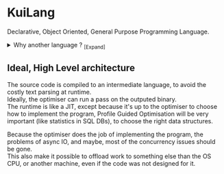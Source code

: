 # KuiLang

Declarative, Object Oriented, General Purpose Programming Language.

<details>
<summary>
    Why another language ? <sub>[Expand]</sub>
</summary>
    <p><ul>
Right now, most popular general purpose languages are procedural.  

They force the developer to choose the data structures implementations (DoublyLinkedList vs ArrayList).  
They also force you to choose the implementation of all the common operations you do.
For example, if you want to calculate a sum: 
```js
//pseudocode
number sum(numbers: number[]){
    var sum = 0;
    foreach(var number in numbers) {
        sum += number
    }
}

```

There, by accident, you specified that:  
- The numbers are in a contiguous espace of memory.  
- You must loop, in order on the numbers.  
- You must loop sequentially on the numbers.  

Will you run the same function on 40 thousands, millions, billions items ?  
In this example, we only compute a sum, but now, replace it with any business app. "This important logic was designed to run once and now is called thousands of times in a loop but we don't have the time to optimise it" is a too common scenario.  

What I want, is that the logic and implementation to be decoupled.  

And something we know well does that: SQL Databases.  
In SQL DBs, you write your schema structure, queries, and the DB engine implement it.  
You painlessly write highparalised code, doing async IO, that can run and adapt without any work, from your tiny laptop to your production clusters of machines with hundreds of cores available.  

Sadly, SQL has a lot of issues, [but a lot are due to the language itself], not declarative programming.(https://www.scattered-thoughts.net/writing/against-sql).  

Finally, software thats require high performance begin to adopt more and more a database-like architecture.  

Games Engine adopt the ECS patterns: https://en.wikipedia.org/wiki/Entity_component_system  
Compilers start to be query based: https://rustc-dev-guide.rust-lang.org/query.html  
</ul></p>
</details>

## Ideal, High Level architecture

The source code is compiled to an intermediate language, to avoid the costly text parsing at runtime.  
Ideally, the optimiser can run a pass on the outputed binary.  
The runtime is like a JIT, except because it's up to the optimiser to choose how to implement the program, Profile Guided Optimisation will be very important (like statistics in SQL DBs), to choose the right data structures.   

Because the optimiser does the job of implementing the program, the problems of async IO, and maybe, most of the concurrency issues should be gone.  
This also make it possible to offload work to something else than the OS CPU, or another machine, even if the code was not designed for it.
